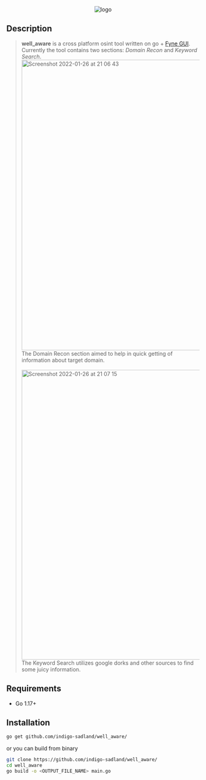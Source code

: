 <p align="center">
  <img src="https://user-images.githubusercontent.com/37074372/151218209-4834240b-48b6-4f22-8197-5f5a3d3a1a66.png" alt="logo"/>
</p>

## Description
>**well_aware** is a cross platform osint tool written on go + [Fyne GUI](https://github.com/fyne-io/fyne). \
>Currently the tool contains two sections: *Domain Recon* and *Keyword Search*.
> <img width="758" alt="Screenshot 2022-01-26 at 21 06 43" src="https://user-images.githubusercontent.com/37074372/151221396-1d214d17-cdcd-42a3-b3e4-c92cf4d18420.png"> \
>The Domain Recon section aimed to help in quick getting of information about target domain. \
>\
><img width="756" alt="Screenshot 2022-01-26 at 21 07 15" src="https://user-images.githubusercontent.com/37074372/151222394-14887186-f2ad-417f-ba75-2ff53131b110.png">\
>The Keyword Search utilizes google dorks and other sources to find some juicy information.

## Requirements

- Go 1.17+

## Installation

```sh
go get github.com/indigo-sadland/well_aware/
```
or you can build from binary
```sh
git clone https://github.com/indigo-sadland/well_aware/
cd well_aware
go build -o <OUTPUT_FILE_NAME> main.go
```
